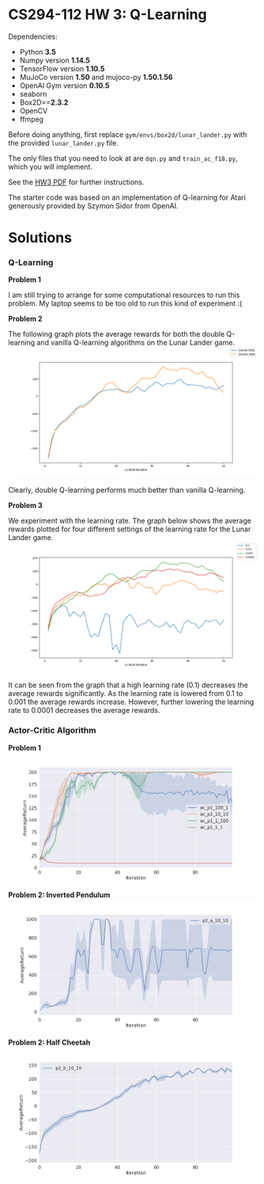 # CS294-112 HW 3: Q-Learning

Dependencies:
 * Python **3.5**
 * Numpy version **1.14.5**
 * TensorFlow version **1.10.5**
 * MuJoCo version **1.50** and mujoco-py **1.50.1.56**
 * OpenAI Gym version **0.10.5**
 * seaborn
 * Box2D==**2.3.2**
 * OpenCV
 * ffmpeg

Before doing anything, first replace `gym/envs/box2d/lunar_lander.py` with the provided `lunar_lander.py` file.

The only files that you need to look at are `dqn.py` and `train_ac_f18.py`, which you will implement.

See the [HW3 PDF](http://rail.eecs.berkeley.edu/deeprlcourse/static/homeworks/hw3.pdf) for further instructions.

The starter code was based on an implementation of Q-learning for Atari generously provided by Szymon Sidor from OpenAI.

# Solutions

### Q-Learning

**Problem 1**

I am still trying to arrange for some computational resources to run this problem. My laptop seems to be too old to run this kind of experiment :(


**Problem 2**

The following graph plots the average rewards for both the double Q-learning and vanilla Q-learning algorithms on the Lunar Lander game.![](plots\a3_dqn_2_vdql_ll.png)

Clearly, double Q-learning performs much better than vanilla Q-learning.

**Problem 3**

We experiment with the learning rate. The graph below shows the average rewards plotted for four different settings of the learning rate for the Lunar Lander game.![](plots\a3_dqn_3_lr_ll.png)

It can be seen from the graph that a high learning rate (0.1) decreases the average rewards significantly. As the learning rate is lowered from 0.1 to 0.001 the average rewards increase. However, further lowering the learning rate to 0.0001 decreases the average rewards.

### Actor-Critic Algorithm

**Problem 1**![](plots\a3_ac_p1.png)

**Problem 2: Inverted Pendulum** ![](plots\a3_ac_p2_a.png)

**Problem 2: Half Cheetah** ![](plots\a3_ac_p2_b.png)
